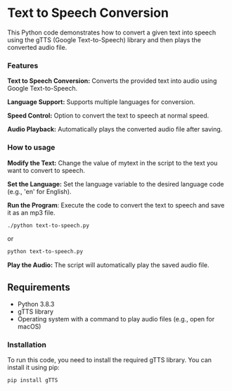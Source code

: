 # Text to Speech Conversion

This Python code demonstrates how to convert a given text into speech using the gTTS (Google Text-to-Speech) library and then plays the converted audio file. 

### Features


**Text to Speech Conversion:** Converts the provided text into audio using Google Text-to-Speech.

**Language Support:** Supports multiple languages for conversion.

**Speed Control:** Option to convert the text to speech at normal speed.

**Audio Playback:** Automatically plays the converted audio file after saving.



### How to usage

**Modify the Text:** Change the value of mytext in the script to the text you want to convert to speech.

**Set the Language:** Set the language variable to the desired language code (e.g., 'en' for English).    

 **Run the Program**: Execute the code to convert the text to speech and save it as an mp3 file.
```bash
./python text-to-speech.py
```
or

```bash
python text-to-speech.py
```

**Play the Audio:** The script will automatically play the saved audio file.


## Requirements

 * Python 3.8.3
 * gTTS library
 * Operating system with a command to play audio files (e.g., open for macOS)

### Installation

To run this code, you need to install the required gTTS library. You can install it using pip:
```bash
pip install gTTS
```

